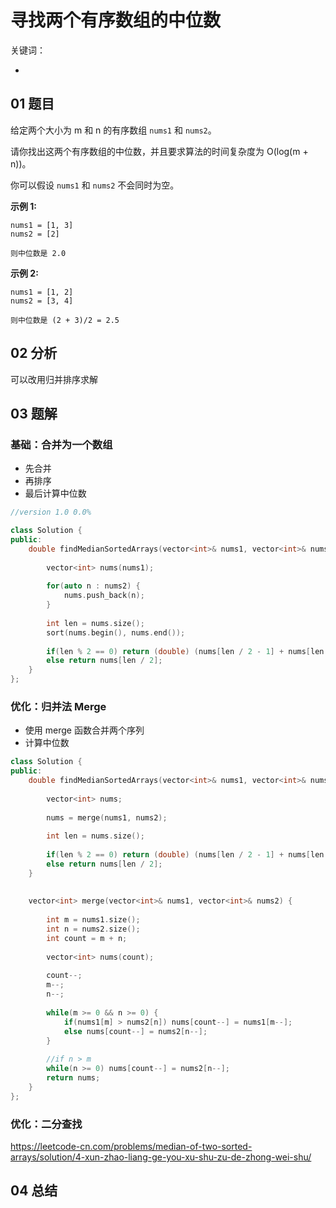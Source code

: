 # 寻找两个有序数组的中位数
关键词：

- 

## 01 题目

给定两个大小为 m 和 n 的有序数组 `nums1` 和 `nums2`。

请你找出这两个有序数组的中位数，并且要求算法的时间复杂度为 O(log(m + n))。

你可以假设 `nums1` 和 `nums2` 不会同时为空。

**示例 1:**

```
nums1 = [1, 3]
nums2 = [2]

则中位数是 2.0
```

**示例 2:**

```
nums1 = [1, 2]
nums2 = [3, 4]

则中位数是 (2 + 3)/2 = 2.5
```

## 02 分析

可以改用归并排序求解

## 03 题解

### 基础：合并为一个数组

- 先合并
- 再排序
- 最后计算中位数

```c++
//version 1.0 0.0%

class Solution {
public:
    double findMedianSortedArrays(vector<int>& nums1, vector<int>& nums2) {
        
        vector<int> nums(nums1);
        
        for(auto n : nums2) {
            nums.push_back(n);
        }
        
        int len = nums.size();
        sort(nums.begin(), nums.end());
        
        if(len % 2 == 0) return (double) (nums[len / 2 - 1] + nums[len / 2]) / 2;
        else return nums[len / 2];
    }
};
```

### 优化：归并法 Merge

- 使用 merge 函数合并两个序列
- 计算中位数

```c++
class Solution {
public:
    double findMedianSortedArrays(vector<int>& nums1, vector<int>& nums2) {
        
        vector<int> nums;
        
        nums = merge(nums1, nums2);
        
        int len = nums.size();
        
        if(len % 2 == 0) return (double) (nums[len / 2 - 1] + nums[len / 2]) / 2;
        else return nums[len / 2];
    }
    
 
    vector<int> merge(vector<int>& nums1, vector<int>& nums2) {
        
        int m = nums1.size();
        int n = nums2.size();
        int count = m + n;
        
        vector<int> nums(count);
        
        count--;
        m--;
        n--;
        
        while(m >= 0 && n >= 0) {
            if(nums1[m] > nums2[n]) nums[count--] = nums1[m--];
            else nums[count--] = nums2[n--];
        }
        
        //if n > m
        while(n >= 0) nums[count--] = nums2[n--];
        return nums;
    }
};
```

### 优化：二分查找

https://leetcode-cn.com/problems/median-of-two-sorted-arrays/solution/4-xun-zhao-liang-ge-you-xu-shu-zu-de-zhong-wei-shu/



## 04 总结


